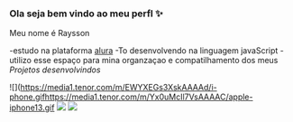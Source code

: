 ### Ola seja bem vindo ao meu perfl ✨

Meu nome é Raysson

-estudo na plataforma [alura](https://www.alura.com.br)
-To desenvolvendo na linguagem javaScript
-utilizo esse espaço para mina organzaçao e compatilhamento dos meus *Projetos* _desenvolvindos_

![](https://media1.tenor.com/m/EWYXEGs3XskAAAAd/i-phone.gifhttps://media1.tenor.com/m/Yx0uMcIl7VsAAAAC/apple-iphone13.gif
![](https://media1.tenor.com/m/sWEUdV5LQdkAAAAC/yes-apple.gif)
![](https://media1.tenor.com/m/wVWx8DALpwoAAAAd/apple-aplle-event.gif)
